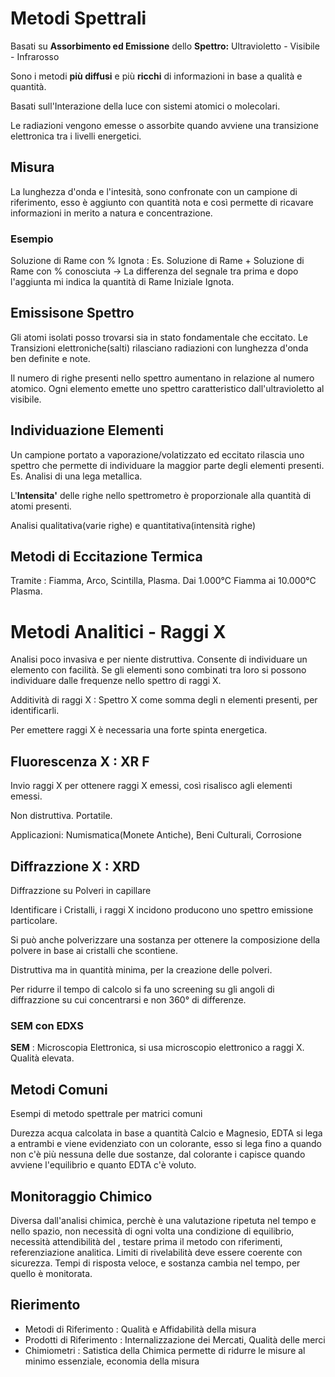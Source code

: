 # Metodi Spettrali
Basati su **Assorbimento ed Emissione** dello 
**Spettro:** Ultravioletto - Visibile - Infrarosso

Sono i metodi **più diffusi** e più **ricchi** di informazioni in base a qualità e quantità.

Basati sull'Interazione della luce con sistemi atomici o molecolari.

Le radiazioni vengono emesse o assorbite quando avviene una transizione elettronica tra i livelli energetici.
## Misura
La lunghezza d'onda e l'intesità, sono confronate con un campione di riferimento, esso è aggiunto con quantità nota e così permette di ricavare informazioni in merito a natura e concentrazione. 

### Esempio
Soluzione di Rame con % Ignota :
Es. Soluzione di Rame + Soluzione di Rame con % conosciuta ->
La differenza del segnale tra prima e dopo l'aggiunta mi indica la quantità di Rame Iniziale Ignota.

## Emissisone Spettro
Gli atomi isolati posso trovarsi sia in stato fondamentale che eccitato.
Le Transizioni elettroniche(salti) rilasciano radiazioni con lunghezza d'onda ben definite e note.

Il numero di righe presenti nello spettro aumentano in relazione al numero atomico. Ogni elemento emette uno spettro caratteristico dall'ultravioletto al visibile.

## Individuazione Elementi
Un campione portato a vaporazione/volatizzato ed eccitato rilascia uno spettro che permette di individuare la maggior parte degli elementi presenti.
Es. Analisi di una lega metallica.

L'**Intensita'** delle righe nello spettrometro è proporzionale alla quantità di atomi presenti.

Analisi qualitativa(varie righe) e quantitativa(intensità righe)

## Metodi di Eccitazione Termica
Tramite : Fiamma, Arco, Scintilla, Plasma.
Dai 1.000°C Fiamma ai 10.000°C Plasma.

# Metodi Analitici - Raggi X
Analisi poco invasiva e per niente distruttiva.
Consente di individuare un elemento con facilità.
Se gli elementi sono combinati tra loro si possono individuare
dalle frequenze nello spettro di raggi X.

Additività di raggi X : Spettro X come somma degli n elementi presenti, per identificarli.

Per emettere raggi X è necessaria una forte spinta energetica.

## Fluorescenza X : XR F
Invio raggi X per ottenere raggi X emessi, così risalisco agli elementi emessi. 

Non distruttiva. Portatile.

Applicazioni: Numismatica(Monete Antiche), Beni Culturali, Corrosione

## Diffrazzione X : XRD
Diffrazzione su Polveri in capillare

Identificare i Cristalli, i raggi X incidono producono uno spettro emissione particolare.

Si può anche polverizzare una sostanza per ottenere la composizione della polvere in base ai cristalli che scontiene.

Distruttiva ma in quantità minima, per la creazione delle polveri.

Per ridurre il tempo di calcolo si fa uno screening su gli angoli di diffrazzione su cui concentrarsi e non 360° di differenze.

### SEM con EDXS
**SEM** : Microscopia Elettronica, si usa microscopio elettronico a raggi X. Qualità elevata.

## Metodi Comuni
Esempi di metodo spettrale per matrici comuni 

Durezza acqua calcolata in base a quantità Calcio e Magnesio, EDTA si lega a entrambi e viene evidenziato con un colorante, esso si lega fino a quando non c'è più nessuna delle due sostanze, dal colorante i capisce quando avviene l'equilibrio e quanto EDTA c'è voluto.

## Monitoraggio Chimico
Diversa dall'analisi chimica, perchè è una valutazione ripetuta nel tempo e nello spazio, non necessità di ogni volta una condizione di equilibrio, necessità attendibilità del , testare prima il metodo con riferimenti, referenziazione analitica.
Limiti di rivelabilità deve essere coerente con sicurezza.
Tempi di risposta veloce, e sostanza cambia nel tempo, per quello è monitorata.

## Rierimento
- Metodi di Riferimento : Qualità e Affidabilità della misura
- Prodotti di Riferimento : Internalizzazione dei Mercati, Qualità delle merci
- Chimiometri : Satistica della Chimica permette di ridurre le misure al minimo essenziale, economia della misura
